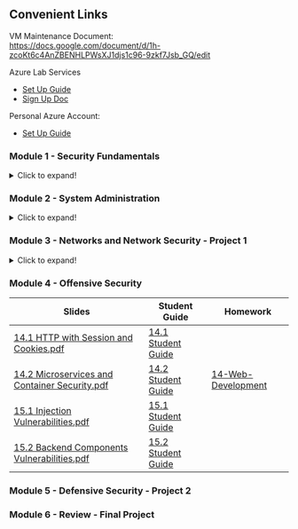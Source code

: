## Convenient Links
VM Maintenance Document:  
https://docs.google.com/document/d/1h-zcoKt6c4AnZBENHLPWsXJ1djs1c96-9zkf7Jsb_GQ/edit

Azure Lab Services
- [Set Up Guide](Week-06/3/LabAccessGuide.md)
- [Sign Up Doc](https://docs.google.com/spreadsheets/d/1SY4lAN5ElXK7JJvklO5_CYoSs0NUc1vSqFUaqsw3vrQ/edit#gid=0)

Personal Azure Account:
- [Set Up Guide](https://docs.google.com/document/d/1gs_09b7eotl7hzTL82xlqPt-OwOd0aWA78qcQxtMr6Y/edit)

### Module 1 - Security Fundamentals
<details>
    <summary>Click to expand!</summary>

| Slides | Student Guide | Homework |
|--------| ------------- | -------- |
|[1.1 The Cybersecurity Mindset.pdf](Week-01/1/1.1%20The%20Cybersecurity%20Mindset.pdf) | [1.1 Student Guide](Week-01/1/StudentGuide.md) |
|[1.2 Attacking and Defending.pdf](Week-01/2/1.2%20Attacking%20and%20Defending.pdf) | [1.2 Student Guide](Week-01/2/StudentGuide.md) |
|[1.3_ Surveying the Cyberspace.pdf](Week-01/3/1.3_%20Surveying%20the%20Cyberspace.pdf) | [1.3 Student Guide](Week-01/3/StudentGuide.md) | [01-Cybersecurity-101](Week-01/Homework/01-Cybersecurity-101/Unsolved)|
|[2.1 Introduction to Security Within the Organization.pdf](Week-02/1/2.1%20Introduction%20to%20Security%20Within%20the%20Organization.pdf) | [2.1 Student Guide](Week-02/1/StudentGuide.md)|
|[2.2 Risk Management and Threat Modeling.pdf](Week-02/2/2.2%20Risk%20Management%20and%20Threat%20Modeling.pdf) | [2.2 Student Guide](Week-02/2/StudentGuide.md)|
|[2.3 Governance and Compliance.pdf](Week-02/3/2.3%20Governance%20and%20Compliance.pdf)|[2.3 Student Guide](Week-02/3/StudentGuide.md) | [02-GRC](Week-02/Homework)

</details>

### Module 2 - System Administration
<details>
    <summary>Click to expand!</summary>

| Slides | Student Guide | Homework |
|--------| ------------- | -------- |
|[3.1 How Sweet is Terminal.pdf](Week-03/1/3.1%20How%20Sweet%20is%20Terminal.pdf) | [3.1 Student Guide](Week-03/1/StudentGuide.md) |
|[3.2 Commanding the Command Line.pdf](Week-03/2/3.2%20Commanding%20the%20Command%20Line.pdf) | [3.2 Student Guide](Week-03/2/StudentGuide.md) |
|[3.3 Sticking to the Script.pdf](Week-03/3/3.3%20Sticking%20to%20the%20Script.pdf) | [3.3 Student Guide](Week-03/3/StudentGuide.md) | [03-Terminal-and-Bash](Week-03/Homework) |
|[4.1 Introduction to Linux.pdf](Week-04/1/4.1%20Introduction%20to%20Linux.pdf) | [4.1 Student Guide](Week-04/1/StudentGuide.md) |
|[4.2 Access Controls.pdf](Week-04/2/4.2%20Access%20Controls.pdf) | [4.2 Student Guide](Week-04/2/StudentGuide.md) |
|[4.3 Managing Permissions and Services.pdf](Week-04/3/4.3%20Managing%20Permissions%20and%20Services.pdf) | [4.3 Student Guide](Week-04/3/StudentGuide.md) | [04-LinuxSysAdmin-Fundamentals](Week-04/Homework) |
| [5.1 Backups and tar.pdf](Week-05/1/5.1%20Backups%20and%20tar.pdf) | [5.1 Student Guide](Week-05/1/StudentGuide.md) |
|[5.2 Cron and Scheduled Jobs.pdf](Week-05/2/5.2%20Cron%20and%20Scheduled%20Jobs.pdf) | [5.2 Student Guide](Week-05/2/StudentGuide.md) |
|[5.3 Monitoring Log Files.pdf](Week-05/3/5.3%20Monitoring%20Log%20Files.pdf) | [5.3 Student Guide](Week-05/3/StudentGuide.md) | [05-Archiving-and-Logging-Data](Week-05/Homework)
|[6.1 Combining Commands.pdf](Week-06/1/6.1%20Combining%20Commands.pdf) | [6.1 Student Guide](Week-06/1/StudentGuide.md) |
|[6.2 Ifs and Lists.pdf](Week-06/2/6.2%20Ifs%20and%20Lists.pdf) | [6.2 Student Guide](Week-06/2/studentguide.md) |
| [6.3 Linux Scavenger Hunt.pdf](Week-06/3/6.3%20Linux%20Scavenger%20Hunt.pdf) | [Google Slides Link](https://docs.google.com/presentation/d/1R1cLZa_xRXYqOwEHsiyGWP90YndeZmhE8cFmx8tK168/edit#slide=id.g4f80a3047b_0_990) | [06-Bash-Scripting-and-Programming](Week-06/Homework) |
| [7.1 Introduction to Windows.pdf](Week-07/1/7.1%20Introduction%20to%20Windows.pdf) | [7.1 Student Guide](Week-07/1/StudentGuide.md) | 
[7.2 PowerShell Scripting.pdf](Week-07/2/7.2%20PowerShell%20Scripting.pdf) | [7.2 Student Guide](Week-07/2/StudentGuide.md) | 
[7.3 Active Directory Domain Services.pdf](Week-07/3/7.3%20Active%20Directory%20Domain%20Services.pdf) | [7.3 Student Guide](Week-07/3/StudentGuide.md) | [07-Windows-Administration-and-Hardening](Week-07/Homework) |
</details>

### Module 3 - Networks and Network Security - Project 1
<details>
    <summary>Click to expand!</summary>

| Slides | Student Guide | Homework |
|--------| ------------- | -------- |
|[8.1 Introduction to Networking.pdf](Week-08/1/8.1%20Introduction%20to%20Networking.pdf) | [8.1 Student Guide](Week-08/1/StudentGuide.md) | 
|[8.2 Ports, Protocols, and the OSI Model.pdf](Week-08/2/8.2%20Ports,%20Protocols,%20and%20the%2OSI%20Model.pdf) | [8.2 Student Guide](Week-08/2/StudentGuide.md) |
|[8.3 Following Data Through  Layers 2, 3, and 4.pdf](Week-08/3/8.3%20Following%20Data%20Through%20%20Layers%202,%203,%20and%204.pdf) | [8.3 Student Guide](Week-08/3/StudentGuide.md) | [08-Networking-Fundamentals](Week-08/Homework) | 
|[9.1 IP and Protocols.pdf](9.1%20IP%20and%20Protocols.pdf) | [9.1 Student Guide](Week-09/1/StudentGuide.md) |
|[9.2 Email Networks and Security.pdf](Week-09/2/9.2%20Email%20Networks%20and%20Security.pdf) | [9.2 Student Guide](Week-09/2/studentguide.md) |
|[9.3 Networking CTF](Week-09/3/9.3%20Networking%20Capture%20the%20Flag.pdf) | [Google Slides Link](https://docs.google.com/presentation/d/1yFYFlcLYuO90e1fC4snuyZ95XnjNrixQv-_0pJnx0vo/edit?usp=sharing) | [09-Networking-Fundamentals-II](Week-09/Homework) |
|[10.1 Intro to Cryptography.pdf](Week-10/1/10.1%20Intro%20to%20Cryptography.pdf) | [10.1 Student Guide](Week-10/1/StudentGuide.md) |
|[10.2 Asymmetric Encryption and Hashing.pdf](Week-10/2/10.2%20Asymmetric%20Encryption%20and%20Hashing.pdf) | [10.2 Student Guide](Week-10/2/StudentGuide.md) |
|[10.3 Applied Cryptography and Attacks.pdf](Week-10/3/10.3%20Applied%20Cryptography%20and%20Attacks.pdf) | [10.3 Student Guide](Week-10/3/StudentGuide.md) | [10-Cryptography](Week-10/Homework) |
[11.1 Introduction to Firewalls and Network Security.pdf](Week-11/1/11.1%20Introduction%20to%20Firewalls%20and%20Network%20Security.pdf) | [11.1 Student Guide](Week-11/1/StudentGuide.md) |
[11.2 Intrusion Detection, Snort, and Network Security Monitoring.pdf](Week-11/2/11.2%20Intrusion%20Detection,%20Snort,%20and%20Network%20Security%20Monitoring.pdf) | [11.2 Student Guide](Week-11/2/StudentGuide.md) |
[11.3 Enterprise Security Management.pdf](Week-11/3/11.3%20Enterprise%20Security%20Management.pdf) | [11.3 Student Guide](Week-11/3/StudentGuide.md) | [11-Network-Security](Week-11/Homework) |
[12.1 Intro to Cloud Computing.pdf](Week-12/1/12.1%20Intro%20to%20Cloud%20Computing.pdf) | [12.1 Student Guide](Week-12/1/StudentGuide.md) |
[12.2 Cloud System Management.pdf](Week-12/2/12.2%20Cloud%20System%20Management.pdf) | [12.2 Student Guide](Week-12/2/StudentGuide.md) |
[12.3 Load Balancing and Redundancy.pdf](Week-12/3/12.3%20Load%20Balancing%20and%20Redundancy.pdf) | [12.3 Student Guide](Week-12/3/StudentGuide.md) |
[12.4 Testing Redundant Systems.pdf](Week-12/4/12.4%20Testing%20Redundant%20Systems.pdf) | [12.4 Student Guide](Week-12/4/StudentGuide.md) | [12-Cloud-Security](Week-12/Homework) |
[13 Project Week ELK Stack.pdf](Week-13/13%20Project%20Week%20ELK%20Stack.pdf) | [13 Student Guide](Week-13/StudentGuide.md) | [13-ELK-Project](Week-13/Homework/Unsolved/)
</details>

### Module 4 - Offensive Security
| Slides | Student Guide | Homework |
|--------| ------------- | -------- |
|[14.1 HTTP with Session and Cookies.pdf](Week-14/1/14.1%20HTTP%20with%20Session%20and%20Cookies.pdf) | [14.1 Student Guide](Week-14/1/StudentGuide.md) | 
|[14.2 Microservices and Container Security.pdf](Week-14/2/14.2%20Microservices%20and%20Container%20Security.pdf) | [14.2 Student Guide](Week-14/2/StudentGuide.md) | [14-Web-Development](Week-14/Homework) |
|[15.1 Injection Vulnerabilities.pdf](Week-15/1/15.1%20Injection%20Vulnerabilities.pdf) | [15.1 Student Guide](Week-15/1/StudentGuide.md) |
|[15.2 Backend Components Vulnerabilities.pdf](15.2%20Backend%20Components%20Vulnerabilities.pdf) | [15.2 Student Guide](Week-15/2/StudentGuide.md) |
### Module 5 - Defensive Security - Project 2

### Module 6 - Review - Final Project